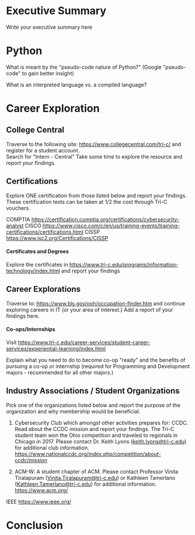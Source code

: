 
# Executive Summary
Write your executive summary here

# Python

What is meant by the "pseudo-code nature of Python?" (Google "pseudo-code" to gain better insight) 

What is an interpreted language vs. a compiled language? 

# Career Exploration

## College Central

Traverse to the following site: https://www.collegecentral.com/tri-c/ and register for a student account.   
Search for "Intern - Central"
Take some time to explore the resource and report your findings. 


## Certifications

Explore ONE certification from those listed below and report your findings.  These certification tests can be taken at 1/2 the cost through Tri-C vouchers. 

COMPTIA https://certification.comptia.org/certifications/cybersecurity-analyst
CISCO https://www.cisco.com/c/en/us/training-events/training-certifications/certifications.html
CISSP https://www.isc2.org/Certifications/CISSP
 
#### Certificates and Degrees
Explore the certificates in https://www.tri-c.edu/programs/information-technology/index.html and report your findings

## Career Explorations
Traverse to: https://www.bls.gov/ooh/occupation-finder.htm and continue exploring careers in IT (or your area of interest.) Add a report of your findings here.
 
#### Co-ops/Internships
Visit https://www.tri-c.edu/career-services/student-career-services/experiential-learning/index.html

Explain what you need to do to become co-op "ready" and the benefits of pursuing a co-op or internship (required for Programming and Development majors - recommended for all other majors.) 
 
## Industry Associations / Student Organizations
Pick one of the organizations listed below and report the purpose of the organization and why membership would be beneficial. 
 
1. Cybersecurity Club which amongst other activities prepares for: CCDC.  Read about the CCDC mission and report your findings.  The Tri-C student team won the Ohio competition and traveled to regionals in Chicago in 2017.  Please contact Dr. Keith Lyons (keith.lyons@tri-c.edu) for additional club information. 
https://www.nationalccdc.org/index.php/competition/about-ccdc/mission

2. ACM-W: A student chapter of ACM. Please contact Professor Vinita Tiralapuram (Vinita.Tiralapuram@tri-c.edu) or Kathleen Tamerlano (Kathleen.Tamerlano@tri-c.edu) for additional information. 
https://www.acm.org/

IEEE https://www.ieee.org/
 

# Conclusion

